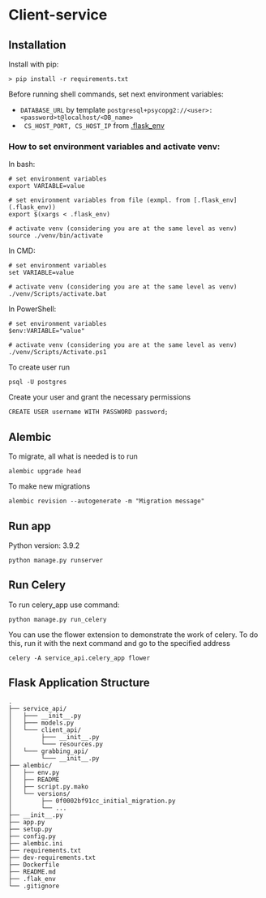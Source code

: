 # Client-service
## Installation

Install with pip:

```
> pip install -r requirements.txt
```

Before running shell commands, set next environment variables:
 - ```DATABASE_URL``` by template ```postgresql+psycopg2://<user>:<password>t@localhost/<DB_name>```
 - ``` CS_HOST_PORT, CS_HOST_IP``` from [.flask_env](.flask_env)

### How to set environment variables and activate venv:
In bash:
```
# set environment variables
export VARIABLE=value

# set environment variables from file (exmpl. from [.flask_env](.flask_env))
export $(xargs < .flask_env)

# activate venv (considering you are at the same level as venv)
source ./venv/bin/activate
```

In CMD:
```
# set environment variables
set VARIABLE=value

# activate venv (considering you are at the same level as venv)
./venv/Scripts/activate.bat
```

In PowerShell:
```
# set environment variables
$env:VARIABLE="value"

# activate venv (considering you are at the same level as venv)
./venv/Scripts/Activate.ps1
```


To create user run
```
psql -U postgres
```
Create your user and grant the necessary permissions
```angular2html
CREATE USER username WITH PASSWORD password;
```

## Alembic
To migrate, all what is needed is to run
```
alembic upgrade head
```
To make new migrations
```
alembic revision --autogenerate -m "Migration message"
```
## Run app
Python version: 3.9.2
```
python manage.py runserver
```

## Run Celery
To run celery_app use command:
```angular2html
python manage.py run_celery
```
You can use the flower extension to demonstrate the work of celery.
To do this, run it with the next command and go to the specified address
```angular2html
celery -A service_api.celery_app flower
```

## Flask Application Structure
```
.
├── service_api/
│   ├─── __init__.py
│   ├─── models.py
│   └─── client_api/
│        ├─── __init__.py
│        └─── resources.py
│   └─── grabbing_api/
│        └─── __init__.py
├── alembic/
│   ├── env.py
│   ├── README
│   ├── script.py.mako
│   └── versions/
│        ├── 0f0002bf91cc_initial_migration.py
│        └── ...
├── __init__.py
├── app.py
├── setup.py
├── config.py
├── alembic.ini
├── requirements.txt
├── dev-requirements.txt
├── Dockerfile
├── README.md
├── .flak_env
└── .gitignore

```
